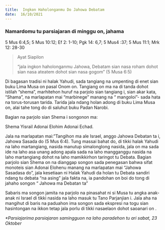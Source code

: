 ```yaml
---
title:  Ingkon Haholonganmu Do Jahowa Debatam
date:  16/10/2021
---
```


### Namardomu tu parsiajaran di minggu on, jahama
5 Mus 6:4,5; 5 Mus 10:12; Ef 2: 1-10; Pgk 14: 6,7; 5 Mus4 :37; 5 Mus 11:1; Mrk 12: 28-30

> <p>Ayat Siapilon</p>
> “jala ingkon haholonganmu Jahowa, Debatam sian nasa roham dohot sian nasa ateatem dohot sian nasa gogom” (5 Musa 6:5)

Di bagasan tradisi ni halak Yahudi, sada tangiang na umpenting di enet sian buku Lima Musa on pasal Onom on. Tangiang on ma na di tanda dohot istilah “shema”, marhitehon huruf na parjolo sian tangiang i, sian akar kata, “Shama”, na marlapatan mai “marbinege” manang na “ mangoloi”- sada hata na torus-torusan tarida. Tarida jala ndang holan adong di buku Lima Musa on, alai tahe tong do di saluhut buku Padan Narobi.

Bagian na parjolo sian Shema i songonon ma:

Shema Yisrail Adonai Elohim Adonai Echad.

Jala na marlapatan mai:”Tangihon ma ale Israel, anggo Jahowa Debatan ta i, Jahowa Sasada do (5 Mus 6:4). Tung massai bahat do, di tikki halak Yahudi na laho martangiang, nasida manutup simalonglong nasida, jala on ma sada ide na laho asa unang adong apala sada na laho mangganggu nasida na laho martangiang dohot na laho mamikkirhon taringot tu Debata. Bagian parjolo sian Shema on na dianggap songon sada penegasan bahwa sifat monoteis sian Adonai Elohenu  manang na marlapatan mai “Jahowa Sasadasa do”, jala kesetiaan ni Halak Yahudi da holan tu Debata sandiri ndang tu debata “na asing” jala fakta na, ia pandohan on boi do tong di jahaho songon “ Jahowa ma Debatan ta”

Sabaris ma songon jamita na parjolo na pinasahat ni si Musa tu angka anak-anak ni Israel di tikki nasida na laho masuk tu Tano Parjanjian i. Jala aha na mangihut di baris na paduahon ima songon sada ekspresi na togu sian hasintongan na ikkon tetap jala porlu di tikki nasaelaon dohot saoanari on .

_*Parsiajarima parsiajaran samingguon na laho paradehon tu ari sabat, 23 Oktober_